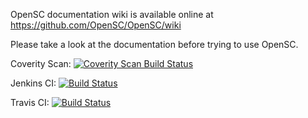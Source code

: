 OpenSC documentation wiki is available online at
	https://github.com/OpenSC/OpenSC/wiki

Please take a look at the documentation before trying to use OpenSC.

Coverity Scan:
[![Coverity Scan Build Status](https://scan.coverity.com/projects/4026/badge.svg)](https://scan.coverity.com/projects/4026)

Jenkins CI:
[![Build Status](https://opensc.fr/jenkins/buildStatus/icon?job=OpenSC-master)](https://opensc.fr/jenkins/view/OpenSC-master/job/OpenSC-master/)

Travis CI:
[![Build Status](https://api.travis-ci.org/OpenSC/OpenSC.png)](https://travis-ci.org/OpenSC/OpenSC)

